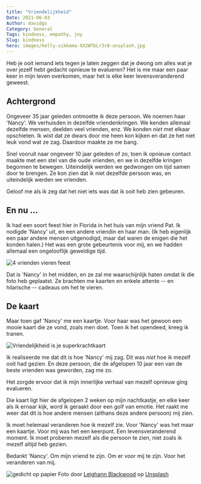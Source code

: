 ```yaml
---
title: "Vriendelijkheid"
Date: 2021-06-03
Author: davidgs
Category: General
Tags: kindness, empathy, joy
Slug: kindness
hero: images/kelly-sikkema-XX2WTbLr3r8-unsplash.jpg
---
```


Heb je ooit iemand iets tegen je laten zeggen dat je dwong om alles wat je over jezelf hebt gedacht opnieuw te evalueren? Het is me maar een paar keer in mijn leven overkomen, maar het is elke keer levensveranderend geweest.

## Achtergrond

Ongeveer 35 jaar geleden ontmoette ik deze persoon. We noemen haar 'Nancy'. We verhuisden in dezelfde vriendenkringen. We kenden allemaal dezelfde mensen, deelden veel vrienden, enz. We konden *niet* met elkaar opschieten. Ik wist dat ze dwars door me heen kon kijken en dat ze het niet leuk vond wat ze zag. Daardoor maakte ze me bang.

Snel vooruit naar ongeveer 10 jaar geleden of zo, toen ik opnieuw contact maakte met een stel van die oude vrienden, en we in dezelfde kringen begonnen te bewegen. Uiteindelijk werden we gedwongen om tijd samen door te brengen. Ze kon zien dat ik niet dezelfde persoon was, en uiteindelijk werden we vrienden.

Geloof me als ik zeg dat het niet iets was dat ik ooit heb zien gebeuren.

## En nu ...

Ik had een soort feest hier in Florida in het huis van mijn vriend Pat. Ik nodigde 'Nancy' uit, en een andere vriendin en haar man. (Ik heb eigenlijk een paar andere mensen uitgenodigd, maar dat waren de enigen die het konden halen.) Het was een grote gebeurtenis voor mij, en we hadden allemaal een ongelooflijk geweldige tijd.

![4 vrienden vieren feest](/posts/category/general/kindness/images/IMG_8493.jpeg)

Dat is 'Nancy' in het midden, en ze zal me waarschijnlijk haten omdat ik die foto heb geplaatst. Ze brachten me kaarten en enkele attente -- en hilarische -- cadeaus om het te vieren.

## De kaart

Maar toen gaf 'Nancy' me een kaartje. Voor haar was het gewoon een mooie kaart die ze vond, zoals men doet. Toen ik het opendeed, kreeg ik tranen.

![Vriendelijkheid is je superkrachtkaart](/posts/category/general/kindness/images/kindness.jpg)

Ik realiseerde me dat dit is hoe 'Nancy' mij zag. Dit was *niet* hoe ik mezelf ooit had gezien. En deze persoon, die de afgelopen 10 jaar een van de beste vrienden was geworden, zag me zo.

Het zorgde ervoor dat ik mijn innerlijke verhaal van mezelf opnieuw ging evalueren.

Die kaart ligt hier de afgelopen 2 weken op mijn nachtkastje, en elke keer als ik ernaar kijk, word ik geraakt door een golf van emotie. Het raakt me weer dat dit is hoe andere mensen (althans deze andere persoon) mij zien.

Ik moet helemaal veranderen hoe ik mezelf zie. Voor 'Nancy' was het maar een kaartje. Voor mij was het een keerpunt. Een levensveranderend moment. Ik moet proberen mezelf als die persoon te zien, niet zoals ik mezelf altijd heb gezien.

Bedankt 'Nancy'. Om mijn vriend te zijn. Om er voor mij te zijn. Voor het veranderen van mij.

![gedicht op papier](/posts/category/general/kindness/images/leighann-blackwood-gsQ4uk6cnyw-unsplash.jpg)
Foto door <a href="https://unsplash.com/@ohleighann?utm_source=unsplash&utm_medium=referral&utm_content=creditCopyText">Leighann Blackwood</a> op <a href="https://unsplash.com/s/photos/love?utm_source=unsplash&utm_medium=referral&utm_content=creditCopyText">Unsplash</a>

